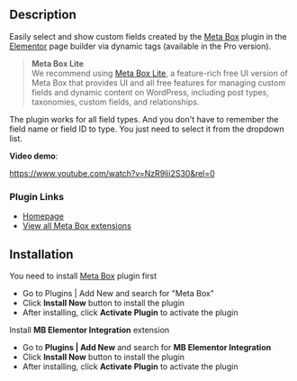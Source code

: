 ## Description

Easily select and show custom fields created by the [Meta Box](https://metabox.io) plugin in the [Elementor](https://elementor.com) page builder via dynamic tags (available in the Pro version).

> **Meta Box Lite**<br>
> We recommend using [Meta Box Lite](https://metabox.io/lite/), a feature-rich free UI version of Meta Box that provides UI and all free features for managing custom fields and dynamic content on WordPress, including post types, taxonomies, custom fields, and relationships.

The plugin works for all field types. And you don't have to remember the field name or field ID to type. You just need to select it from the dropdown list.

**Video demo**:

https://www.youtube.com/watch?v=NzR9lii2S30&rel=0

### Plugin Links

- [Homepage](https://metabox.io/plugins/mb-elementor-integrator/)
- [View all Meta Box extensions](https://metabox.io/plugins/)

## Installation

You need to install [Meta Box](https://metabox.io) plugin first

- Go to Plugins | Add New and search for "Meta Box"
- Click **Install Now** button to install the plugin
- After installing, click **Activate Plugin** to activate the plugin

Install **MB Elementor Integration** extension

- Go to **Plugins | Add New** and search for **MB Elementor Integration**
- Click **Install Now** button to install the plugin
- After installing, click **Activate Plugin** to activate the plugin

